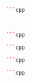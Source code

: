 ```cpp
```cpp
```
```cpp
```
```cpp
```
```cpp
```cpp
```
```cpp
```cpp
```
```cpp
```cpp
```
```cpp
```cpp
```
```cpp
